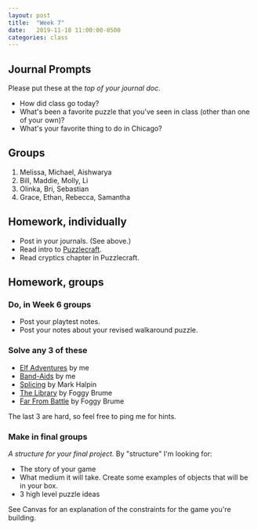 ```yaml
---
layout: post
title:  "Week 7"
date:   2019-11-18 11:00:00-0500
categories: class
---
```


## Journal Prompts

Please put these at the *top of your journal doc*.

- How did class go today?
- What's been a favorite puzzle that you've seen in class (other than one of your own)?
- What's your favorite thing to do in Chicago?

## Groups

1. Melissa, Michael, Aishwarya
2. Bill, Maddie, Molly, Li
3. Olinka, Bri, Sebastian
4. Grace, Ethan, Rebecca, Samantha

## Homework, individually

* Post in your journals. (See above.)
* Read intro to [Puzzlecraft](/pdf/puzzlecraft.pdf).
* Read cryptics chapter in Puzzlecraft.

## Homework, groups

### Do, in Week 6 groups

* Post your playtest notes.
* Post your notes about your revised walkaround puzzle.

### Solve any 3 of these

* [Elf Adventures](/pdf/elf_adventures.pdf) by me
* [Band-Aids](/pdf/band-aids.pdf) by me
* [Splicing](/pdf/splicing.pdf) by Mark Halpin
* [The Library](/pdf/the_library.pdf) by Foggy Brume
* [Far From Battle](/pdf/far_from_battle.pdf) by Foggy Brume

The last 3 are hard, so feel free to ping me for hints.

### Make in final groups

*A structure for your final project.* By "structure" I'm looking for: 

* The story of your game
* What medium it will take. Create some examples of objects that will be in your box.
* 3 high level puzzle ideas

See Canvas for an explanation of the constraints for the game you're building.
